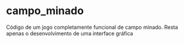 # campo_minado
Código de um jogo completamente funcional de campo minado. Resta apenas o desenvolvimento de uma interface gráfica
